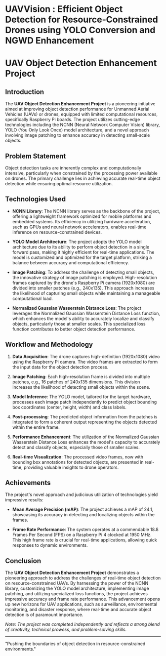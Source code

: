 # UAVVision : Efficient Object Detection for Resource-Constrained Drones using YOLO Conversion and NGWD Enhancement
# UAV Object Detection Enhancement Project

## Introduction

The **UAV Object Detection Enhancement Project** is a pioneering initiative aimed at improving object detection performance for Unmanned Aerial Vehicles (UAVs) or drones, equipped with limited computational resources, specifically Raspberry Pi boards. The project utilizes cutting-edge technologies including the NCNN (Neural Network Computer Vision) library, YOLO (You Only Look Once) model architecture, and a novel approach involving image patching to enhance accuracy in detecting small-scale objects.

## Problem Statement

Object detection tasks are inherently complex and computationally intensive, particularly when constrained by the processing power available on drones. The primary challenge lies in achieving accurate real-time object detection while ensuring optimal resource utilization.

## Technologies Used

- **NCNN Library**: The NCNN library serves as the backbone of the project, offering a lightweight framework optimized for mobile platforms and embedded systems. Its efficiency in utilizing hardware acceleration, such as GPUs and neural network accelerators, enables real-time inference on resource-constrained devices.

- **YOLO Model Architecture**: The project adopts the YOLO model architecture due to its ability to perform object detection in a single forward pass, making it highly efficient for real-time applications. The model is customized and optimized for the target platform, striking a balance between accuracy and computational efficiency.

- **Image Patching**: To address the challenge of detecting small objects, the innovative strategy of image patching is employed. High-resolution frames captured by the drone's Raspberry Pi camera (1920x1080) are divided into smaller patches (e.g., 240x135). This approach increases the likelihood of capturing small objects while maintaining a manageable computational load.

- **Normalized Gaussian Wasserstein Distance Loss**: The project leverages the Normalized Gaussian Wasserstein Distance Loss function, which enhances the model's ability to accurately localize and classify objects, particularly those at smaller scales. This specialized loss function contributes to better object detection performance.

## Workflow and Methodology

1. **Data Acquisition**: The drone captures high-definition (1920x1080) video using the Raspberry Pi camera. The video frames are extracted to form the input data for the object detection process.

2. **Image Patching**: Each high-resolution frame is divided into multiple patches, e.g., 16 patches of 240x135 dimensions. This division increases the likelihood of detecting small objects within the scene.

3. **Model Inference**: The YOLO model, tailored for the target hardware, processes each image patch independently to predict object bounding box coordinates (center, height, width) and class labels.

4. **Post-processing**: The predicted object information from the patches is integrated to form a coherent output representing the objects detected within the entire frame.

5. **Performance Enhancement**: The utilization of the Normalized Gaussian Wasserstein Distance Loss enhances the model's capacity to accurately detect and classify objects, especially those of smaller scales.

6. **Real-time Visualization**: The processed video frames, now with bounding box annotations for detected objects, are presented in real-time, providing valuable insights to drone operators.

## Achievements

The project's novel approach and judicious utilization of technologies yield impressive results:

- **Mean Average Precision (mAP)**: The project achieves a mAP of 24.1, showcasing its accuracy in detecting and localizing objects within the frames.

- **Frame Rate Performance**: The system operates at a commendable 18.8 Frames Per Second (FPS) on a Raspberry Pi 4 clocked at 1950 MHz. This high frame rate is crucial for real-time applications, allowing quick responses to dynamic environments.

## Conclusion

The **UAV Object Detection Enhancement Project** demonstrates a pioneering approach to address the challenges of real-time object detection on resource-constrained UAVs. By harnessing the power of the NCNN library, customizing the YOLO model architecture, implementing image patching, and utilizing specialized loss functions, the project achieves impressive accuracy and frame rate performance. This advancement opens up new horizons for UAV applications, such as surveillance, environmental monitoring, and disaster response, where real-time and accurate object detection is of paramount importance.

*Note: The project was completed independently and reflects a strong blend of creativity, technical prowess, and problem-solving skills.*

---
"Pushing the boundaries of object detection in resource-constrained environments."
